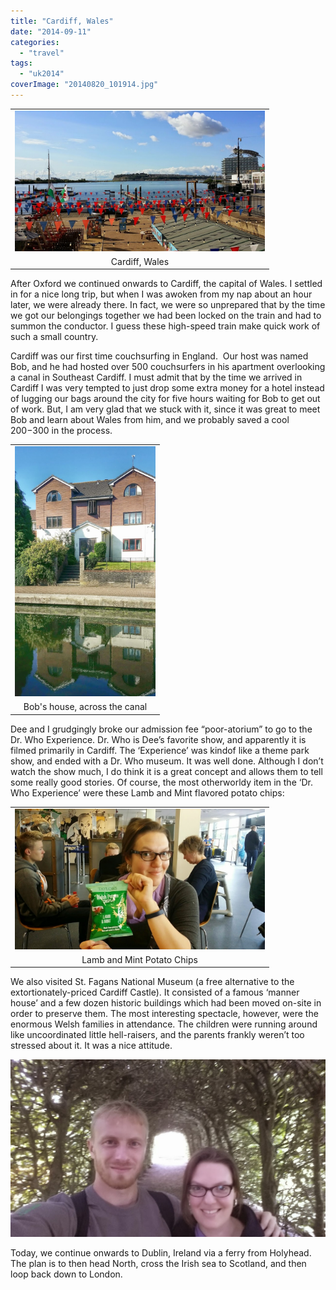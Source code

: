 ```yaml
---
title: "Cardiff, Wales"
date: "2014-09-11"
categories:
  - "travel"
tags:
  - "uk2014"
coverImage: "20140820_101914.jpg"
---
```


<table align="center" cellpadding="0" cellspacing="0" style="margin-left: auto; margin-right: auto; text-align: center;"><tbody><tr><td style="text-align: center;"><a href="/wp-content/uploads/2014/09/20140820_101914.jpg" style="margin-left: auto; margin-right: auto;"><img border="0" src="images/20140820_101914.jpg" height="225" width="400"></a></td></tr><tr><td style="text-align: center;">Cardiff, Wales</td></tr></tbody></table>

After Oxford we continued onwards to Cardiff, the capital of Wales. I settled in for a nice long trip, but when I was awoken from my nap about an hour later, we were already there. In fact, we were so unprepared that by the time we got our belongings together we had been locked on the train and had to summon the conductor. I guess these high-speed train make quick work of such a small country.

Cardiff was our first time couchsurfing in England.  Our host was named Bob, and he had hosted over 500 couchsurfers in his apartment overlooking a canal in Southeast Cardiff. I must admit that by the time we arrived in Cardiff I was very tempted to just drop some extra money for a hotel instead of lugging our bags around the city for five hours waiting for Bob to get out of work. But, I am very glad that we stuck with it, since it was great to meet Bob and learn about Wales from him, and we probably saved a cool $200-$300 in the process.

<table align="center" cellpadding="0" cellspacing="0" style="margin-left: auto; margin-right: auto; text-align: center;"><tbody><tr><td style="text-align: center;"><a href="/wp-content/uploads/2014/09/20140820_094833_Craiglee-2BDr.jpg" style="margin-left: auto; margin-right: auto;"><img border="0" src="images/20140820_094833_Craiglee-2BDr.jpg" height="400" width="225"></a></td></tr><tr><td style="text-align: center;">Bob's house, across the canal</td></tr></tbody></table>

Dee and I grudgingly broke our admission fee “poor-atorium” to go to the Dr. Who Experience. Dr. Who is Dee’s favorite show, and apparently it is filmed primarily in Cardiff. The ‘Experience’ was kindof like a theme park show, and ended with a Dr. Who museum. It was well done. Although I don’t watch the show much, I do think it is a great concept and allows them to tell some really good stories. Of course, the most otherworldy item in the ‘Dr. Who Experience’ were these Lamb and Mint flavored potato chips:

<table align="center" cellpadding="0" cellspacing="0" style="margin-left: auto; margin-right: auto; text-align: center;"><tbody><tr><td style="text-align: center;"><a href="/wp-content/uploads/2014/09/20140820_105242.jpg" style="margin-left: auto; margin-right: auto;"><img border="0" src="images/20140820_105242.jpg" height="225" width="400"></a></td></tr><tr><td style="text-align: center;">Lamb and Mint Potato Chips</td></tr></tbody></table>

We also visited St. Fagans National Museum (a free alternative to the extortionately-priced Cardiff Castle). It consisted of a famous ‘manner house’ and a few dozen historic buildings which had been moved on-site in order to preserve them. The most interesting spectacle, however, were the enormous Welsh families in attendance. The children were running around like uncoordinated little hell-raisers, and the parents frankly weren’t too stressed about it. It was a nice attitude.

[![](images/20140820_161359.jpg)](/wp-content/uploads/2014/09/20140820_161359.jpg)

Today, we continue onwards to Dublin, Ireland via a ferry from Holyhead. The plan is to then head North, cross the Irish sea to Scotland, and then loop back down to London.
